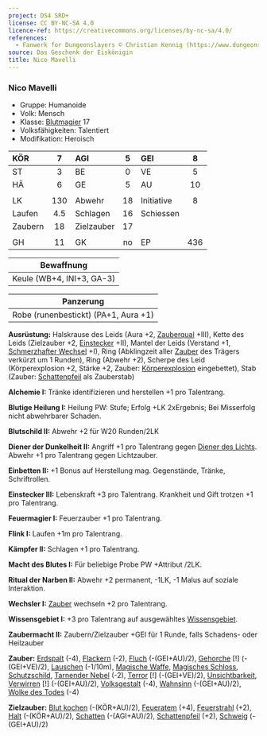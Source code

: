 ```yaml
---
project: DS4 SRD+
license: CC BY-NC-SA 4.0
licence-ref: https://creativecommons.org/licenses/by-nc-sa/4.0/
references: 
  - Fanwerk for Dungeonslayers © Christian Kennig (https://www.dungeonslayers.net/)
source: Das Geschenk der Eiskönigin
title: Nico Mavelli
---
```


### Nico Mavelli

- Gruppe: Humanoide
- Volk: Mensch
- Klasse: [Blutmagier](../../grw/charaktere-heldenklassen-blutmagier.md) 17
- Volksfähigkeiten: Talentiert
- Modifikation: Heroisch

| KÖR     |  7  | AGI        |  5  | GEI        |  8  |
| :------ | :-: | :--------- | :-: | :--------- | :-: |
| ST      |  3  | BE         |  0  | VE         |  5  |
| HÄ      |  6  | GE         |  5  | AU         | 10  |
|         |     |            |     |            |     |
| LK      | 130 | Abwehr     | 18  | Initiative |  8  |
| Laufen  | 4.5 | Schlagen   | 16  | Schiessen  |     |
| Zaubern | 18  | Zielzauber | 17  |            |     |
|         |     |            |     |            |     |
| GH      | 11  | GK         | no  | EP         | 436 |

|        Bewaffnung         |
| :-----------------------: |
| Keule (WB+4, INI+3, GA-3) |

|              Panzerung               |
| :----------------------------------: |
| Robe (runenbestickt) (PA+1, Aura +1) |

**Ausrüstung:** Halskrause des Leids (Aura +2, [Zauberqual](../../grw/talente/zauberqual.md) +III), Kette des Leids (Zielzauber +2, [Einstecker](../../grw/talente/einstecker.md) +II), Mantel der Leids (Verstand +1, [Schmerzhafter Wechsel](../../grw/talente/schmerzhafter-wechsel.md) +I), Ring (Abklingzeit aller [Zauber](../../fanwerk/zauber/zauber.md) des Trägers verkürzt um 1 Runden), Ring (Abwehr +2), Scherpe des Leid (Körperexplosion +2, Stärke +2, Zauber: [Körperexplosion](../../grw/zauber/koerperexplosion.md) eingebettet), Stab (Zauber: [Schattenpfeil](../../grw/zauber/schattenpfeil.md) als Zauberstab)

**Alchemie I:** Tränke identifizieren und herstellen +1 pro Talentrang.

**Blutige Heilung I:** Heilung PW: Stufe; Erfolg +LK 2xErgebnis; Bei Misserfolg nicht abwehrbarer Schaden.

**Blutschild II:** Abwehr +2 für W20 Runden/2LK

**Diener der Dunkelheit II:** Angriff +1 pro Talentrang gegen [Diener des Lichts](../../grw/talente/diener-des-lichts.md). Abwehr +1 pro Talentrang gegen Lichtzauber.

**Einbetten II:** +1 Bonus auf Herstellung mag. Gegenstände, Tränke, Schriftrollen.

**Einstecker III:** Lebenskraft +3 pro Talentrang. Krankheit und Gift trotzen +1 pro Talentrang.

**Feuermagier I:** Feuerzauber +1 pro Talentrang.

**Flink I:** Laufen +1m pro Talentrang.

**Kämpfer II:** Schlagen +1 pro Talentrang.

**Macht des Blutes I:** Für beliebige Probe PW +Attribut /2LK.

**Ritual der Narben II:** Abwehr +2 permanent, -1LK, -1 Malus auf soziale Interaktion.

**Wechsler I:** [Zauber](../../fanwerk/zauber/zauber.md) wechseln +2 pro Talentrang.

**Wissensgebiet I:** +3 pro Talentrang auf ausgewähltes [Wissensgebiet](../../grw/talente/wissensgebiet.md).

**Zaubermacht II:** Zaubern/Zielzauber +GEI für 1 Runde, falls Schadens- oder Heilzauber

**Zauber:** [Erdspalt](../../grw/zauber/erdspalt.md) (-4), [Flackern](../../grw/zauber/flackern.md) (-2), [Fluch](../../grw/zauber/fluch.md) (-(GEI+AU)/2), [Gehorche](../../grw/zauber/gehorche.md) [!] (-(GEI+VE)/2), [Lauschen](../../grw/zauber/lauschen.md) (-1/10m), [Magische Waffe](../../grw/zauber/magische-waffe.md), [Magisches Schloss](../../grw/zauber/magisches-schloss.md), [Schutzschild](../../grw/zauber/schutzschild.md), [Tarnender Nebel](../../grw/zauber/tarnender-nebel.md) (-2), [Terror](../../grw/zauber/terror.md) [!] (-(GEI+VE)/2), [Unsichtbarkeit](../../grw/zauber/unsichtbarkeit.md), [Verwirren](../../grw/zauber/verwirren.md) [!] (-(GEI+AU)/2), [Volksgestalt](../../grw/zauber/volksgestalt.md) (-4), [Wahnsinn](../../grw/zauber/wahnsinn.md) (-(GEI+AU)/2), [Wolke des Todes](../../grw/zauber/wolke-des-todes.md) (-4)

**Zielzauber:** [Blut kochen](../../grw/zauber/blut-kochen.md) (-(KÖR+AU)/2), [Feueratem](../../grw/zauber/feueratem.md) (+4), [Feuerstrahl](../../grw/zauber/feuerstrahl.md) (+2), [Halt](../../grw/zauber/halt.md) (-(KÖR+AU)/2), [Schatten](../../grw/zauber/schatten.md) (-(AGI+AU)/2), [Schattenpfeil](../../grw/zauber/schattenpfeil.md) (+2), [Schweig](../../grw/zauber/schweig.md) (-(GEI+AU)/2)

